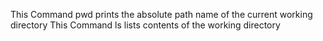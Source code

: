 This Command pwd prints the absolute path name of the current working directory
This Command ls lists contents of the working directory
